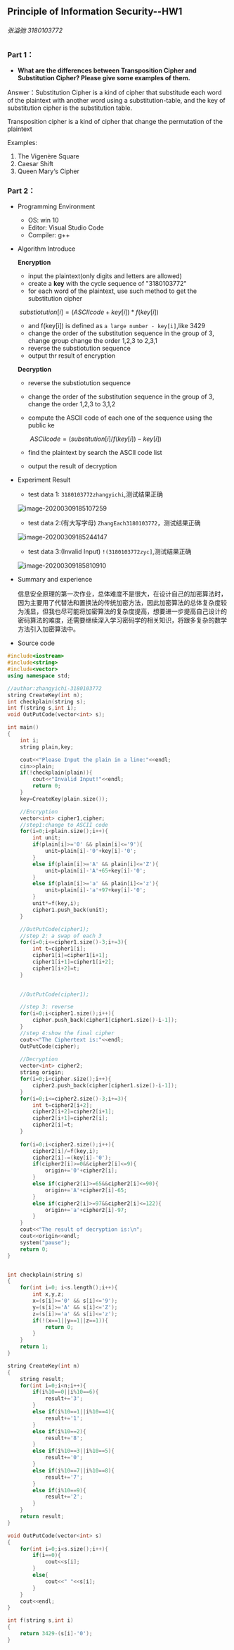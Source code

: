 ## Principle of Information Security--HW1

###### 张溢弛 3180103772

### Part 1：

- **What are the differences between Transposition Cipher and Substitution Cipher? Please give some examples of them.** 

Answer：Substitution Cipher is  a kind of cipher that substitude each word of the plaintext with another word using a substitution-table, and the key of substitution cipher is the substitution table.

Transposition cipher is a kind of cipher that change the permutation of the plaintext

Examples: 

1. The Vigenère Square 
2. Caesar Shift 
3. Queen Mary‘s Cipher



### Part 2：

- Programming Environment

  - OS: win 10 
  - Editor: Visual Studio Code
  - Compiler:  g++




- Algorithm Introduce

  **Encryption**

  - input the plaintext(only digits and letters are allowed)
  - create a **key** with the cycle sequence of "3180103772"
  - for each word of the plaintext, use such method to get the substitution cipher

  ​                  $substiotution[i]=(ASCII code+key[i])*f(key[i])$

  - and f(key[i]) is defined as `a large number - key[i]`,like 3429
  - change the order of the substitution sequence in the group of 3, change group change the order 1,2,3 to 2,3,1
  - reverse the substiotution sequence
  - output thr result of encryption

  

  **Decryption**

  - reverse the substiotution sequence

  - change the order of the substitution sequence in the group of 3, change the order 1,2,3 to 3,1,2

  - compute the ASCII code of each one of the sequence using the public ke

    ​		$ASCIIcode=(substitution[i]/f(key[i])-key[i])$

  - find the plaintext by search the ASCII code list

  - output the result of decryption




- Experiment Result

  - test data 1: `3180103772zhangyichi`,测试结果正确

  ![image-20200309185107259](C:\Users\74096\AppData\Roaming\Typora\typora-user-images\image-20200309185107259.png)

  - test data 2:(有大写字母) `ZhangEach3180103772`，测试结果正确

  ![image-20200309185244147](C:\Users\74096\AppData\Roaming\Typora\typora-user-images\image-20200309185244147.png)

  - test data 3:(Invalid Input) `!(3180103772zyc]`,测试结果正确

  ![image-20200309185810910](C:\Users\74096\AppData\Roaming\Typora\typora-user-images\image-20200309185810910.png)

- Summary and experience

  ​		信息安全原理的第一次作业，总体难度不是很大，在设计自己的加密算法时，因为主要用了代替法和置换法的传统加密方法，因此加密算法的总体复杂度较为浅显，但我也尽可能将加密算法的复杂度提高，想要进一步提高自己设计的密码算法的难度，还需要继续深入学习密码学的相关知识，将跟多复杂的数学方法引入加密算法中。



- Source code

```c++
#include<iostream>
#include<string>
#include<vector>
using namespace std;

//author:zhangyichi-3180103772
string CreateKey(int n);
int checkplain(string s);
int f(string s,int i);
void OutPutCode(vector<int> s);

int main()
{
    int i;
    string plain,key;

    cout<<"Please Input the plain in a line:"<<endl;
    cin>>plain;
    if(!checkplain(plain)){
        cout<<"Invalid Input!"<<endl;
        return 0;
    }
    key=CreateKey(plain.size());

    //Encryption 
    vector<int> cipher1,cipher;
    //step1:change to ASCII code
    for(i=0;i<plain.size();i++){
        int unit;
        if(plain[i]>='0' && plain[i]<='9'){
            unit=plain[i]-'0'+key[i]-'0';
        }
        else if(plain[i]>='A' && plain[i]<='Z'){
            unit=plain[i]-'A'+65+key[i]-'0';
        }
        else if(plain[i]>='a' && plain[i]<='z'){
            unit=plain[i]-'a'+97+key[i]-'0';
        }
        unit*=f(key,i);
        cipher1.push_back(unit);
    }

    //OutPutCode(cipher1);
    //step 2: a swap of each 3
    for(i=0;i<=cipher1.size()-3;i+=3){
        int t=cipher1[i];
        cipher1[i]=cipher1[i+1];
        cipher1[i+1]=cipher1[i+2];
        cipher1[i+2]=t;
    }

    
    //OutPutCode(cipher1);

    //step 3: reverse
    for(i=0;i<cipher1.size();i++){
        cipher.push_back(cipher1[cipher1.size()-i-1]);
    }
    //step 4:show the final cipher
    cout<<"The Ciphertext is:"<<endl;
    OutPutCode(cipher);
    
    //Decryption
    vector<int> cipher2;
    string origin;
    for(i=0;i<cipher.size();i++){
        cipher2.push_back(cipher[cipher1.size()-i-1]);
    }
    for(i=0;i<=cipher2.size()-3;i+=3){
        int t=cipher2[i+2];
        cipher2[i+2]=cipher2[i+1];
        cipher2[i+1]=cipher2[i];
        cipher2[i]=t;
    }
    
    for(i=0;i<cipher2.size();i++){
        cipher2[i]/=f(key,i);
        cipher2[i]-=(key[i]-'0');
        if(cipher2[i]>=0&&cipher2[i]<=9){
            origin+='0'+cipher2[i];
        }
        else if(cipher2[i]>=65&&cipher2[i]<=90){
            origin+='A'+cipher2[i]-65;
        }
        else if(cipher2[i]>=97&&cipher2[i]<=122){
            origin+='a'+cipher2[i]-97;
        }
    }
    cout<<"The result of decryption is:\n";
    cout<<origin<<endl;
    system("pause");
    return 0;
}


int checkplain(string s)
{
    for(int i=0; i<s.length();i++){
        int x,y,z;
        x=(s[i]>='0' && s[i]<='9');
        y=(s[i]>='A' && s[i]<='Z');
        z=(s[i]>='a' && s[i]<='z');
        if(!(x==1||y==1||z==1)){
            return 0;  
        }
    }
    return 1;
}

string CreateKey(int n)
{
    string result;
    for(int i=0;i<n;i++){
        if(i%10==0||i%10==6){
            result+='3';
        }
        else if(i%10==1||i%10==4){
            result+='1';
        }
        else if(i%10==2){
            result+='8';
        }
        else if(i%10==3||i%10==5){
            result+='0';
        }
        else if(i%10==7||i%10==8){
            result+='7';
        }
        else if(i%10==9){
            result+='2';
        }
    }
    return result;
}

void OutPutCode(vector<int> s)
{
    for(int i=0;i<s.size();i++){
        if(i==0){
            cout<<s[i];
        }
        else{
            cout<<" "<<s[i];
        }
    }
    cout<<endl;
}

int f(string s,int i)
{
    return 3429-(s[i]-'0');
}
```

